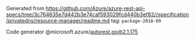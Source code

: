 Generated from https://github.com/Azure/azure-rest-api-specs/tree/3c764635e7d442b3e74caf593029fcd440b3ef82//specification/privatedns/resource-manager/readme.md tag: `package-2018-09`

Code generator @microsoft.azure/autorest.go@2.1.175


